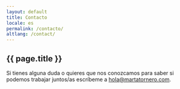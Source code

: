 ```yaml
---
layout: default
title: Contacto
locale: es
permalink: /contacto/
altlang: /contact/
---
```


## {{ page.title }}
Si tienes alguna duda o quieres que nos conozcamos para saber si podemos trabajar juntos/as escríbeme a [hola@martatornero.com](mailto:hola@martatornero.com).